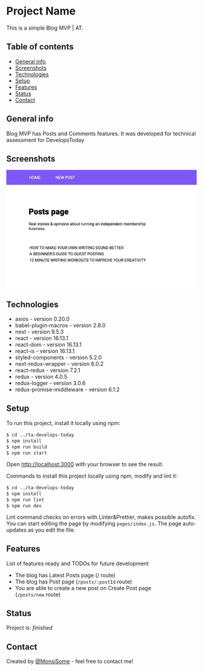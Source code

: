 # Project Name
This is a simple Blog MVP | AT.

## Table of contents
* [General info](#general-info)
* [Screenshots](#screenshots)
* [Technologies](#technologies)
* [Setup](#setup)
* [Features](#features)
* [Status](#status)
* [Contact](#contact)

## General info
Blog MVP has Posts and Comments features. It was developed for technical assessment for DevelopsToday

## Screenshots
![Example screenshot](./img/Blog_post_MVP_Home.jpg)

## Technologies
* axios - version 0.20.0
* babel-plugin-macros - version 2.8.0
* next - version 9.5.3
* react - version 16.13.1
* react-dom - version 16.13.1
* react-is - version 16.13.1
* styled-components - version 5.2.0
* next-redux-wrapper - version 6.0.2
* react-redux - version 7.2.1
* redux - version 4.0.5
* redux-logger - version 3.0.6
* redux-promise-middleware - version 6.1.2

## Setup
To run this project, install it locally using npm:

```
$ cd ../ta-develops-today
$ npm install
$ npm run build
$ npm run start
```

Open [http://localhost:3000](http://localhost:3000) with your browser to see the result.

Commands to install this project locally using npm, modify and lint it:

```
$ cd ../ta-develops-today
$ npm install
$ npm run lint
$ npm run dev
```

Lint command checks on errors with Linter&Prettier, makes possible autofix.
You can start editing the page by modifying `pages/index.js`. The page auto-updates as you edit the file.

## Features
List of features ready and TODOs for future development
* The blog has Latest Posts page (/ route)
* The blog has Post page (`/posts/:postId` route)
* You are able to create a new post on Create Post page (`/posts/new` route)

## Status
Project is: _finished_

## Contact
Created by [@MonsiSome](https://github.com/MonsiSome/) - feel free to contact me!
